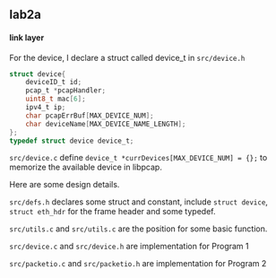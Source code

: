 ## lab2a



#### link layer

For the device, I declare a struct called device_t in `src/device.h`

```c
struct device{
    deviceID_t id;
    pcap_t *pcapHandler;
    uint8_t mac[6];
    ipv4_t ip;
    char pcapErrBuf[MAX_DEVICE_NUM];
    char deviceName[MAX_DEVICE_NAME_LENGTH];
};
typedef struct device device_t;
```

`src/device.c` define `device_t *currDevices[MAX_DEVICE_NUM] = {};` to memorize the available device in libpcap.



Here are some design details.

`src/defs.h` declares some struct and constant, include `struct device`, `struct eth_hdr` for the frame header and some typedef.

`src/utils.c` and `src/utils.c` are the position for some basic function.

`src/device.c` and `src/device.h`  are implementation for Program 1

`src/packetio.c` and `src/packetio.h` are implementation for Program 2
